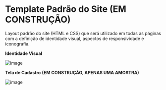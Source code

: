 # Template Padrão do Site (EM CONSTRUÇÃO)


Layout padrão do site (HTML e CSS) que será utilizado em todas as páginas com a definição de identidade visual, aspectos de responsividade e iconografia.

**Identidade Visual**

![image](https://user-images.githubusercontent.com/126628545/235776017-7967d892-aa8d-4992-839b-d15f89fc4023.png)

**Tela de Cadastro** **(EM CONSTRUÇÃO, APENAS UMA AMOSTRA)**

![image](https://user-images.githubusercontent.com/126628545/235776873-bb8b8559-b4c9-4e83-922f-114d3269c1e5.png)

